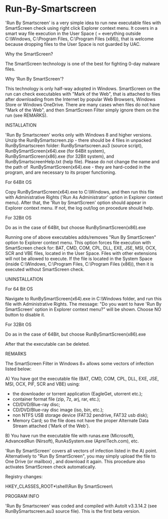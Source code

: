 # Run-By-Smartscreen

'Run By Smartscreen' is a very simple idea to run new executable files with SmartScreen check using right click Explorer context menu. It covers in a smart way file execution in the User Space ( = everything outside C:\Windows, C:\Program Files, C:\Program Files (x86)), that is welcome because dropping files to the User Space is not guarded by UAC.

Why the SmartScreen?

The SmartScreen technology is one of the best for fighting 0-day malware files.

Why 'Run By SmartScreen'?

This technology is only half-way adopted in Windows. SmartScreen on the run can check executables with "Mark of the Web", that is attached to files after downloading from the Internet by popular Web Browsers, Windows Store or Windows OneDrive. There are many cases when files do not have "Mark of the Web", and then SmartScreen Filter simply ignore them on the run (see REMARKS).


INSTALLATION

'Run By Smartscreen' works only with Windows 8 and higher versions.
Unzip the RunBySmartscreen.zip - there should be 4 files in unpacked RunBySmartscreen folder: RunBySmartscreen.au3 (source script), RunBySmartScreen(x64).exe (for 64Bit system), RunBySmartScreen(x86).exe (for 32Bit system), and RunBySmartscreenHelp.txt (help file).
Please do not change the name and the path of  RunBySmartScreen(x64).exe - they are hard-coded in the program, and are necessary to its proper functioning.

For 64Bit OS

Copy RunBySmartScreen(x64).exe to C:\Windows, and then run this file with Administrative Rights ('Run As Administrator' option in Explorer context menu).
After that, the 'Run by SmartScreen' option should appear in Explorer context menu. If not, the log out/log on procedure should help.

For 32Bit OS

Do as in the case of 64Bit, but choose RunBySmartScreen(x86).exe

Running one of above executables adds/removes "Run By SmartScreen" option to Explorer context menu. This option forces file execution with SmartScreen check for: BAT, CMD, COM, CPL, DLL, EXE, JSE, MSI, OCX, SCR and VBE files, located in the User Space. Files with other extensions will not be allowed to execute. If the file is located in the System Space (inside C:\Windows, C:\Program Files, C:\Program Files (x86)), then it is executed without SmartScreen check.

UNINSTALLATION

For 64 Bit OS

Navigate to RunBySmartScreen(x64).exe in C:\Windows folder, and run this file with Administrative Rights. The message:
"Do you want to have 'Run By SmartScreen' option in Explorer context menu?" will be shown.
Choose NO button to disable it.

For 32Bit OS

Do as in the case of 64Bit, but choose RunBySmartScreen(x86).exe

After that the executable can be deleted.

REMARKS

The SmartScreen Filter in Windows 8+ allows some vectors of infection listed below:

A) You have got the executable file (BAT, CMD, COM, CPL, DLL, EXE, JSE, MSI, OCX, PIF, SCR and VBE) using:
* the downloader or torrent application (EagleGet, utorrent etc.);
* container format file (zip, 7z, arj, rar, etc.);
* CD/DVD/Blue-ray disc;
* CD/DVD/Blue-ray disc image (iso, bin, etc.);
* non NTFS USB storage device (FAT32 pendrive, FAT32 usb disk);
* Memory Card;
so the file does not have the proper Alternate Data Stream attached ('Mark of the Web').

B) You have run the executable file with runas.exe (Microsoft), AdvancedRun (Nirsoft), RunAsSystem.exe (AprelTech.com), etc.


'Run By SmartScreen' covers all vectors of infection listed in the A) point.
Alternatively to "Run By SmartScreen", you may simply upload the file to One Drive (or mailbox) , and download it again. This procedure also activates SmartScreen check automatically.

Registry changes:

HKEY_CLASSES_ROOT\*\shell\Run By SmartScreen\


PROGRAM INFO

'Run By Smartscreen' was coded and compiled with AutoIt v3.3.14.2 (see RunBySmartscreen.au3 source file).
This is the first beta version.
